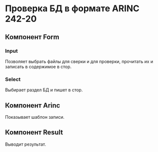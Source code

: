 # Проверка БД в формате ARINC 242-20
## Компонент Form
### Input
Позволяет выбрать файлы для сверки и для проверки, прочитать их и записать в содержимое в стор.
### Select
Выбирает раздел БД и пишет в стор.
## Компонент Arinc
Показывает шаблон записи.
## Компонент Result
Выводит результат.
